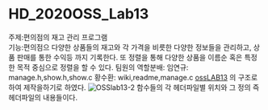 # HD_2020OSS_Lab13
주제:편의점의 재고 관리 프로그램\
기능:편의점으 다양한 상품들의 재고와 각 가격을 비릇한 다양한 정보들을 관리하고, 상품 판매를 통한 수익등 까지 기록한다. 또 정렬을 통해 다양한 상품을 이름순 혹은 특정한 목적 중심으로 정렬을 할 수 있다.
팀원의 역할분배:
임연규: manage.h,show.h,show.c
황수환: wiki,readme,manage.c
[ossLAB13](https://user-images.githubusercontent.com/63580888/80564012-a849fc00-8a27-11ea-9531-5527f3c0a550.jpg)
의 구조로 하여 제작을하기로 하였다.
![OSSlab13-2](https://user-images.githubusercontent.com/63580888/80565723-2b6d5100-8a2c-11ea-8937-cac5cf09bdd3.jpg)
함수들의 각 헤더파일별 위치와 그 정의 즉 헤더파일의 내용들이다.
